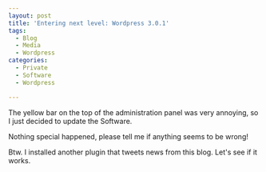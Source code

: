 ```yaml
---
layout: post
title: 'Entering next level: Wordpress 3.0.1'
tags:
  - Blog
  - Media
  - Wordpress
categories:
  - Private
  - Software
  - Wordpress

---
```


The yellow bar on the top of the administration panel was very annoying, so I just decided to update the Software.

Nothing special happened, please tell me if anything seems to be wrong!

Btw. I installed another plugin that tweets news from this blog. Let's see if it works.
